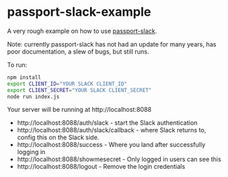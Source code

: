 # passport-slack-example

A very rough example on how to use [passport-slack](https://github.com/mjpearson/passport-slack).

Note: currently passport-slack has not had an update for many years, has poor documentation, a slew of bugs, but
still runs.

To run:

```sh
npm install
export CLIENT_ID="YOUR SLACK CLIENT_ID"
export CLIENT_SECRET="YOUR SLACK CLIENT_SECRET"
node run index.js
```

Your server will be running at http://localhost:8088

-   http://localhost:8088/auth/slack - start the Slack authentication
-   http://localhost:8088/auth/slack/callback - where Slack returns to, config this on the Slack side.
-   http://localhost:8088/success - Where you land after successfully logging in
-   http://localhost:8088/showmesecret - Only logged in users can see this
-   http://localhost:8088/logout - Remove the login credentials
